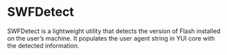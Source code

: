SWFDetect
=========

SWFDetect is a lightweight utility that detects the version of Flash installed on the user’s machine. It populates the user agent string in YUI core with the detected information.
